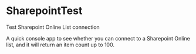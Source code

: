# SharepointTest
Test Sharepoint Online List connection

A quick console app to see whether you can connect to a Sharepoint Online list, and it will return an item count up to 100.
